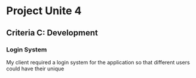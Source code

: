 # Project Unite 4
## Criteria C: Development
### Login System
My client required a login system for the application so that different users could have their unique 